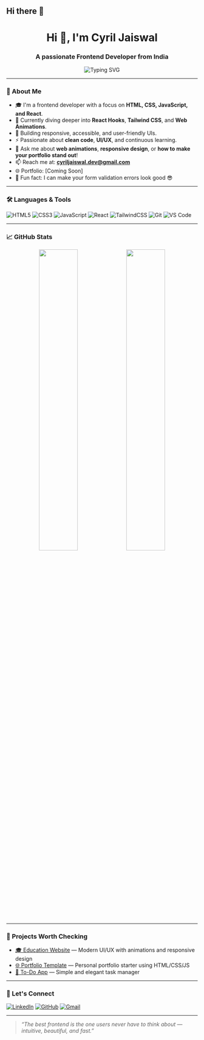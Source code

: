 ## Hi there 👋

<h1 align="center">Hi 👋, I'm Cyril Jaiswal</h1>
<h3 align="center">A passionate Frontend Developer from India</h3>

<p align="center">
  <img src="https://readme-typing-svg.demolab.com?font=Fira+Code&pause=1000&center=true&width=435&lines=Web+Developer+%7C+Frontend+Engineer;Love+to+Design+%26+Code;Building+cool+UI+with+HTML+CSS+JS+%26+React" alt="Typing SVG" />
</p>

---

### 🌟 About Me
- 🎓 I'm a frontend developer with a focus on **HTML, CSS, JavaScript, and React**.
- 🌱 Currently diving deeper into **React Hooks**, **Tailwind CSS**, and **Web Animations**.
- 💼 Building responsive, accessible, and user-friendly UIs.
- ⚡ Passionate about **clean code**, **UI/UX**, and continuous learning.
- 💬 Ask me about **web animations**, **responsive design**, or **how to make your portfolio stand out**!
- 📫 Reach me at: **cyriljaiswal.dev@gmail.com**
- 🌐 Portfolio: [Coming Soon]
- 🧠 Fun fact: I can make your form validation errors look good 😎

---

### 🛠️ Languages & Tools

![HTML5](https://img.shields.io/badge/-HTML5-E34F26?logo=html5&logoColor=fff&style=flat)
![CSS3](https://img.shields.io/badge/-CSS3-1572B6?logo=css3&logoColor=fff&style=flat)
![JavaScript](https://img.shields.io/badge/-JavaScript-F7DF1E?logo=javascript&logoColor=000&style=flat)
![React](https://img.shields.io/badge/-React-20232A?logo=react&logoColor=61DAFB&style=flat)
![TailwindCSS](https://img.shields.io/badge/-TailwindCSS-38B2AC?logo=tailwind-css&logoColor=white&style=flat)
![Git](https://img.shields.io/badge/-Git-F05032?logo=git&logoColor=white&style=flat)
![VS Code](https://img.shields.io/badge/-VSCode-007ACC?logo=visual-studio-code&logoColor=white&style=flat)

---

### 📈 GitHub Stats

<p align="center">
  <img src="https://github-readme-stats.vercel.app/api?username=cyriljaiswal&show_icons=true&theme=radical" width="45%" />
  <img src="https://github-readme-stats.vercel.app/api/top-langs/?username=cyriljaiswal&layout=compact&theme=radical" width="45%" />
</p>

---

### 📌 Projects Worth Checking

- [🎓 Education Website](https://github.com/cyriljaiswal/education-site) — Modern UI/UX with animations and responsive design
- [🌐 Portfolio Template](https://github.com/cyriljaiswal/portfolio-template) — Personal portfolio starter using HTML/CSS/JS
- [📝 To-Do App](https://github.com/cyriljaiswal/todo-app-js) — Simple and elegant task manager

---

### 🤝 Let's Connect

[![LinkedIn](https://img.shields.io/badge/-LinkedIn-blue?logo=linkedin&style=for-the-badge&logoColor=white)](https://linkedin.com/in/cyriljaiswal)
[![GitHub](https://img.shields.io/badge/-GitHub-black?logo=github&style=for-the-badge&logoColor=white)](https://github.com/cyriljaiswal)
[![Gmail](https://img.shields.io/badge/-Gmail-red?logo=gmail&style=for-the-badge&logoColor=white)](mailto:cyriljaiswal.dev@gmail.com)

---

> *“The best frontend is the one users never have to think about — intuitive, beautiful, and fast.”*

